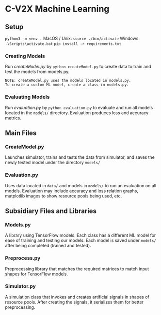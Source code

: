 # C-V2X Machine Learning

## Setup
```python3 -m venv .```
MacOS / Unix: ```source ./bin/activate```
Windows: ```.\Scripts\activate.bat```
```pip install -r requirements.txt```

### Creating Models
Run *createModel.py* by `python createModel.py` to create data to train and test the models from models.py.
```
NOTE: createModel.py uses the models located in models.py. 
To create a custom ML model, create a class in models.py.
```

### Evaluating Models
Run *evaluation.py* by `python evaluation.py` to evaluate and run all models located in the `models/` directory. Evaluation produces loss and accuracy metrics.

## Main Files
### CreateModel.py
Launches simulator, trains and tests the data from simulator, and saves the newly tested model under the directory `models/`

### Evaluation.py
Uses data located in `data/` and models in `models/` to run an evaluation on all models. Evaluation may include accuracy and loss relation graphs, matplotlib images to show resource pools being used, etc.

## Subsidiary Files and Libraries
### Models.py
A library using TensorFlow models. Each class has a different ML model for ease of training and testing our models. Each model is saved under `models/` after being completed (trained and tested).

### Preprocess.py
Preprocessing library that matches the required matrices to match input shapes for TensorFlow models.

### Simulator.py
A simulation class that invokes and creates artificial signals in shapes of resource pools. After creating the signals, it serializes them for better preprocessing.
